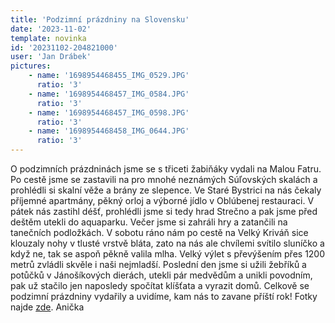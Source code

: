 ```yaml
---
title: 'Podzimní prázdniny na Slovensku'
date: '2023-11-02'
template: novinka
id: '20231102-204821000'
user: 'Jan Drábek'
pictures:
    - name: '1698954468455_IMG_0529.JPG'
      ratio: '3'
    - name: '1698954468457_IMG_0584.JPG'
      ratio: '3'
    - name: '1698954468457_IMG_0598.JPG'
      ratio: '3'
    - name: '1698954468458_IMG_0644.JPG'
      ratio: '3'
---
```

O podzimních prázdninách jsme se s třiceti žabiňáky vydali na Malou Fatru. Po cestě jsme se zastavili na pro mnohé neznámých Súľovských skalách a prohlédli si skalní věže a brány ze slepence. Ve Staré Bystrici na nás čekaly příjemné apartmány, pěkný orloj a výborné jídlo v Oblúbenej restauraci. 
V pátek nás zastihl déšť, prohlédli jsme si tedy hrad Strečno a pak jsme před deštěm utekli do aquaparku. Večer jsme si zahráli hry a zatančili na tanečních podložkách. 
V sobotu ráno nám po cestě na Velký Kriváň sice klouzaly nohy v tlusté vrstvě bláta, zato na nás ale chvílemi svítilo sluníčko a když ne, tak se aspoň pěkně valila mlha. Velký výlet s převýšením přes 1200 metrů zvládli skvěle i naši nejmladší. 
Poslední den jsme si užili žebříků a potůčků v Jánošíkových dierách, utekli pár medvědům a unikli povodním, pak už stačilo jen naposledy spočítat klíšťata a vyrazit domů. 
Celkově se podzimní prázdniny vydařily a uvidíme, kam nás to zavane příští rok! 
Fotky najde [zde](https://eu.zonerama.com/SKBrnoZabovresky/Album/10574078).
Anička
